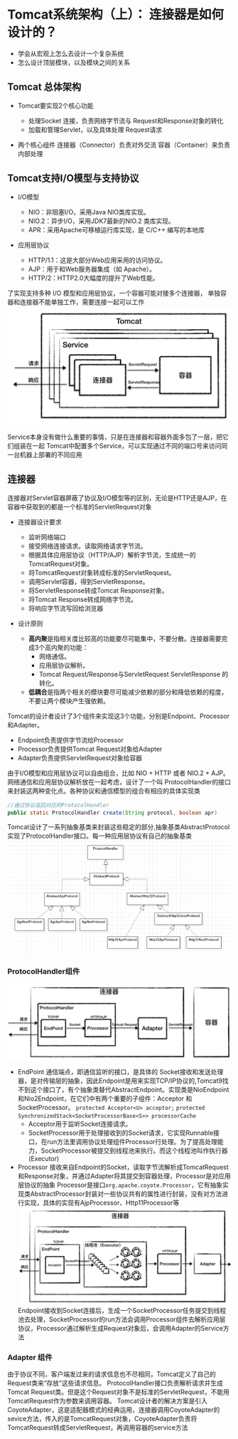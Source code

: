 # Tomcat系统架构（上）： 连接器是如何设计的？

+ 学会从宏观上怎么去设计一个复杂系统
+ 怎么设计顶层模块，以及模块之间的关系

## Tomcat 总体架构

+ Tomcat要实现2个核心功能
  + 处理Socket 连接，负责网络字节流与 Request和Response对象的转化
  + 加载和管理Servlet，以及具体处理 Request请求

+ 两个核心组件
连接器（Connector）负责对外交流
容器（Container）来负责内部处理

## Tomcat支持I/O模型与支持协议

+ I/O模型
  + NIO：非阻塞I/O，采用Java NIO类库实现。
  + NIO.2：异步I/O，采用JDK7最新的NIO.2 类库实现。
  + APR：采用Apache可移植运行库实现，是 C/C++ 编写的本地库

+ 应用层协议
  + HTTP/1.1：这是大部分Web应用采用的访问协议。
  + AJP：用于和Web服务器集成（如 Apache）。
  + HTTP/2：HTTP2.0大幅度的提升了Web性能。

了实现支持多种 I/O 模型和应用层协议，一个容器可能对接多个连接器，
单独容器和连接器不能单独工作，需要连接一起可以工作
![connetor](./imgs/connetor.jpg)

Service本身没有做什么重要的事情，只是在连接器和容器外面多包了一层，把它们组装在一起
Tomcat中配置多个Service，可以实现通过不同的端口号来访问同一台机器上部署的不同应用

## 连接器

  连接器对Servlet容器屏蔽了协议及I/O模型等的区别，无论是HTTP还是AJP，在容器中获取到的都是一个标准的ServletRequest对象

+ 连接器设计要求
  + 监听网络端口
  + 接受网络连接请求。读取网络请求字节流。
  + 根据具体应用层协议（HTTP/AJP）解析字节流，生成统一的TomcatRequest对象。
  + 将TomcatRequest对象转成标准的ServletRequest。
  + 调用Servlet容器，得到ServletResponse。
  + 将ServletResponse转成Tomcat Response对象。
  + 将Tomcat Response转成网络字节流。
  + 将响应字节流写回给浏览器
  
+ 设计原则
  + **高内聚**是指相关度比较高的功能要尽可能集中，不要分散。连接器需要完成3个高内聚的功能：
    + 网络通信。
    + 应用层协议解析。
    + Tomcat Request/Response与ServletRequest ServletResponse 的转化。
  + **低耦合**是指两个相关的模块要尽可能减少依赖的部分和降低依赖的程度，不要让两个模块产生强依赖。

Tomcat的设计者设计了3个组件来实现这3个功能，分别是Endpoint、Processor和Adapter。

+ Endpoint负责提供字节流给Processor
+ Processor负责提供Tomcat Request对象给Adapter
+ Adapter负责提供ServletRequest对象给容器

由于I/O模型和应用层协议可以自由组合，比如 NIO + HTTP 或者 NIO.2 + AJP。
网络通信和应用层协议解析放在一起考虑，设计了一个叫 ProtocolHandler的接口来封装这两种变化点。各种协议和通信模型的组合有相应的具体实现类

```java
//通过协议返回对应的ProtocolHandler
public static ProtocolHandler create(String protocol, boolean apr) 
```

Tomcat设计了一系列抽象基类来封装这些稳定的部分,抽象基类AbstractProtocol 实现了ProtocolHandler接口。每一种应用层协议有自己的抽象基类
![protocolHandler.jpg](imgs/protocolHandler.jpg)

### ProtocolHandler组件

![flow1.jpg](./imgs/flow1.jpg)

+ EndPoint
通信端点，即通信监听的接口，是具体的 Socket接收和发送处理器，是对传输层的抽象，因此Endpoint是用来实现TCP/IP协议的,Tomcat9找不到这个接口了，有个抽象类替代AbstractEndpoint。实现类是NioEndpoint和Nio2Endpoint，在它们中有两个重要的子组件：Acceptor 和 SocketProcessor。
`protected Acceptor<U> acceptor;`
`protected SynchronizedStack<SocketProcessorBase<S>> processorCache`
  + Acceptor用于监听Socket连接请求。
  + SocketProcessor用于处理接收到的Socket请求，它实现Runnable接口，在run方法里调用协议处理组件Processor行处理。为了提高处理能力，SocketProcessor被提交到线程池来执行。而这个线程池叫作执行器(Executor)
+ Processor
接收来自Endpoint的Socket，读取字节流解析成TomcatRequest和Response对象，并通过Adapter将其提交到容器处理，Processor是对应用层协议的抽象
Processor是接口`org.apache.coyote.Processor`，它有抽象实现类AbstractProcessor封装对一些协议共有的属性进行封装，没有对方法进行实现，具体的实现有AjpProcessor、Http11Processor等
![processor](./imgs/processor.jpg)
Endpoint接收到Socket连接后，生成一个SocketProcessor任务提交到线程池去处理，SocketProcessor的run方法会调用Processor组件去解析应用层协议，Processor通过解析生成Request对象后，会调用Adapter的Service方法

### Adapter 组件

由于协议不同，客户端发过来的请求信息也不尽相同，Tomcat定义了自己的Request类来“存放”这些请求信息。
ProtocolHandler接口负责解析请求并生成Tomcat Request类。但是这个Request对象不是标准的ServletRequest，不能用TomcatRequest作为参数来调用容器。
Tomcat设计者的解决方案是引入CoyoteAdapter，这是适配器模式的经典运用，连接器调用CoyoteAdapter的sevice方法，传入的是TomcatRequest对象，CoyoteAdapter负责将TomcatRequest转成ServletRequest，再调用容器的service方法
